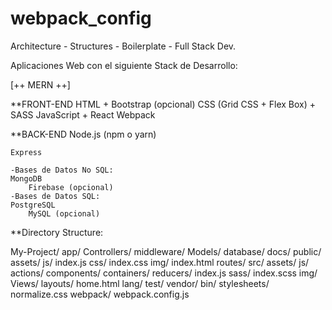# webpack_config
Architecture - Structures - Boilerplate - Full Stack Dev.

Aplicaciones Web con el siguiente Stack de Desarrollo:

[++ MERN ++]

**FRONT-END
	HTML
		+ Bootstrap (opcional)
	CSS (Grid CSS + Flex Box)
		+ SASS
	JavaScript 
		+ React
	Webpack

**BACK-END
	Node.js (npm o yarn)

	Express

	-Bases de Datos No SQL:
	MongoDB
		Firebase (opcional)
	-Bases de Datos SQL:
	PostgreSQL
		MySQL (opcional)

**Directory Structure:

My-Project/
	app/
		Controllers/
		middleware/
		Models/
	database/
	docs/
	public/
		assets/
			js/
				index.js
			css/
				index.css
			img/
		index.html
	routes/
	src/
		assets/
			js/
				actions/
				components/
				containers/
				reducers/
				index.js
			sass/
				index.scss
			img/
		Views/
			layouts/
			home.html
		lang/
	test/
	vendor/
		bin/
		stylesheets/
			normalize.css
	webpack/
		webpack.config.js

